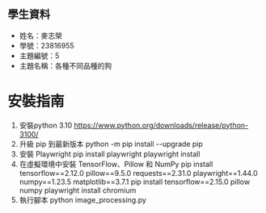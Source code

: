## 學生資料
- 姓名：麥志榮
- 學號：23816955
- 主題編號：5
- 主題名稱：各種不同品種的狗

# 安裝指南
1. 安裝python 3.10
https://www.python.org/downloads/release/python-3100/
2. 升級 pip 到最新版本
python -m pip install --upgrade pip
3. 安裝 Playwright
pip install playwright
playwright install
4. 在虛擬環境中安裝 TensorFlow、Pillow 和 NumPy
pip install tensorflow==2.12.0 pillow==9.5.0 requests==2.31.0 playwright==1.44.0 numpy==1.23.5 matplotlib==3.7.1
pip install tensorflow==2.15.0 pillow numpy
playwright install chromium
5. 執行腳本
python image_processing.py

